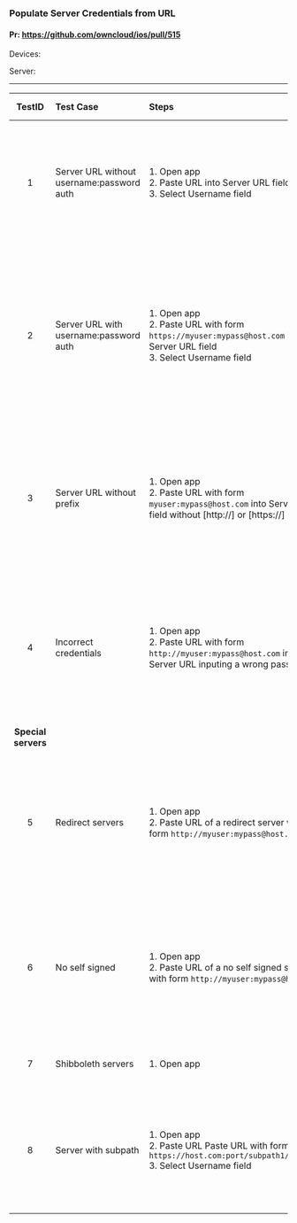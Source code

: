 ###  Populate Server Credentials from URL

#### Pr: https://github.com/owncloud/ios/pull/515

Devices:

Server:

---


TestID | Test Case | Steps | Expected Result | Result | Related Comment
:------------: | :------------- | :------------- | :-------------- | :----- | :----------
| 1 | Server URL without username:password auth   |  1. Open app <br>2. Paste URL into Server URL field<br>3. Select Username field<br> |  Username and Password fields should remain blank and login button should be active     |
| 2 | Server URL with username:password auth   |  1. Open app <br>2. Paste URL with form `https://myuser:mypass@host.com` into Server URL field<br>3. Select Username field<br> |  Username field should be populated with `myuser`and Password field should be populated with `mypass`. Login button should be active  
| 3 | Server URL without prefix|1. Open app  <br>2. Paste URL with form `myuser:mypass@host.com` into Server URL field without [http://] or [https://]| Username and password are populated with `myuser` and `mypass`. Login button should be active
| 4 | Incorrect credentials |1. Open app  <br>2. Paste URL with form `http://myuser:mypass@host.com` into Server URL inputing a wrong password| Username and password are populated with `myuser` and `mypass` but can not enter due the incorrect pass
**Special servers**|
| 5 | Redirect servers |1. Open app  <br>2. Paste URL of a redirect server with form `http://myuser:mypass@host.com` | Username and password are populated with `myuser` and `mypass`. Login button should be active.
| 6 | No self signed |1. Open app  <br>2. Paste URL of a no self signed server with form `http://myuser:mypass@host.com` | Username and password are populated with `myuser` and `mypass`. Login button should be active.
| 7 | Shibboleth servers |1. Open app | Login button should be active. |
| 8 | Server with subpath  |  1. Open app <br>2. Paste URL Paste URL with form `https://host.com:port/subpath1/subpath2`<br>3. Select Username field<br> |  Username and Password fields should remain blank and login button should be active | |